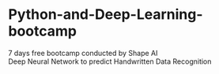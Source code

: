 # Python-and-Deep-Learning-bootcamp
7 days free bootcamp conducted by Shape AI <br>
Deep Neural Network to predict Handwritten Data Recognition
